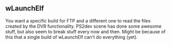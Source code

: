 ## wLaunchElf

You want a specific build for FTP and a different one to read the files created by the DVR functionality.
PS2dev scene has done some awesome stuff, but also seem to break stuff every now and then. Might be because of this that a single build of wLaunchElf can't do everything (yet).